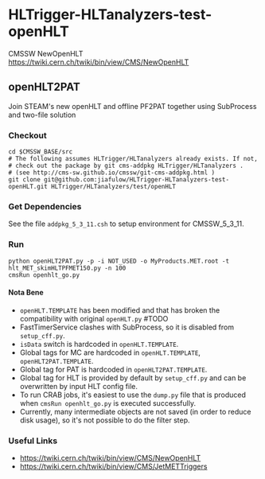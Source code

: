 HLTrigger-HLTanalyzers-test-openHLT
===================================

CMSSW NewOpenHLT https://twiki.cern.ch/twiki/bin/view/CMS/NewOpenHLT

## openHLT2PAT

Join STEAM's new openHLT and offline PF2PAT together using SubProcess and two-file solution

### Checkout

```
cd $CMSSW_BASE/src
# The following assumes HLTrigger/HLTanalyzers already exists. If not, 
# check out the package by git cms-addpkg HLTrigger/HLTanalyzers .
# (see http://cms-sw.github.io/cmssw/git-cms-addpkg.html )
git clone git@github.com:jiafulow/HLTrigger-HLTanalyzers-test-openHLT.git HLTrigger/HLTanalyzers/test/openHLT
```

### Get Dependencies

See the file `addpkg_5_3_11.csh` to setup environment for CMSSW_5_3_11.

### Run

```
python openHLT2PAT.py -p -i NOT_USED -o MyProducts.MET.root -t hlt_MET_skimHLTPFMET150.py -n 100
cmsRun openhlt_go.py
```

#### Nota Bene

- `openHLT.TEMPLATE` has been modified and that has broken the compatibility with original `openHLT.py` #TODO
- FastTimerService clashes with SubProcess, so it is disabled from `setup_cff.py`.
- `isData` switch is hardcoded in `openHLT.TEMPLATE`.
- Global tags for MC are hardcoded in `openHLT.TEMPLATE`, `openHLT2PAT.TEMPLATE`.
- Global tag for PAT is hardcoded in `openHLT2PAT.TEMPLATE`.
- Global tag for HLT is provided by default by `setup_cff.py` and can be overwritten by input HLT config file.
- To run CRAB jobs, it's easiest to use the `dump.py` file that is produced when `cmsRun openhlt_go.py` is executed successfully.
- Currently, many intermediate objects are not saved (in order to reduce disk usage), so it's not possible to do the filter step.

### Useful Links

- https://twiki.cern.ch/twiki/bin/view/CMS/NewOpenHLT
- https://twiki.cern.ch/twiki/bin/view/CMS/JetMETTriggers
